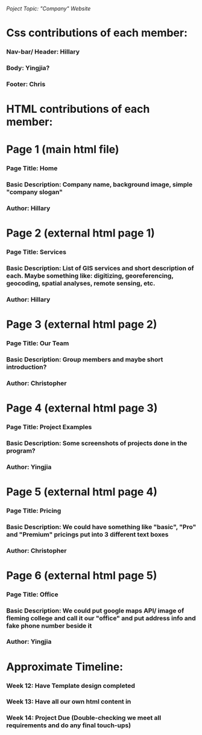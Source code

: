 ###### Poject Topic: "Company" Website ######



######
# Css contributions of each member:

### Nav-bar/ Header: Hillary
### Body: Yingjia?
### Footer: Chris



######
# HTML contributions of each member:

# Page 1 (main html file)
### Page Title: Home
### Basic Description: Company name, background image, simple "company slogan"
### Author: Hillary


# Page 2 (external html page 1)
### Page Title: Services
### Basic Description: List of GIS services and short description of each. Maybe something like: digitizing, georeferencing, geocoding, spatial analyses, remote sensing, etc.
### Author: Hillary

# Page 3 (external html page 2)
### Page Title: Our Team
### Basic Description: Group members and maybe short introduction?
### Author: Christopher


# Page 4 (external html page 3)
### Page Title: Project Examples
### Basic Description: Some screenshots of projects done in the program?
### Author: Yingjia


# Page 5 (external html page 4)
### Page Title: Pricing
### Basic Description: We could have something like "basic", "Pro" and "Premium" pricings put into 3 different text boxes
### Author: Christopher


# Page 6 (external html page 5)
### Page Title: Office
### Basic Description: We could put google maps API/ image of fleming college and call it our "office" and put address info and fake phone number beside it
### Author: Yingjia


######
# Approximate Timeline:
### Week 12: Have Template design completed
### Week 13: Have all our own html content in
### Week 14: Project Due (Double-checking we meet all requirements and do any final touch-ups)
